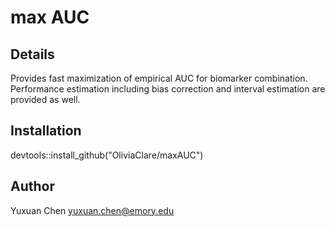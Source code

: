 # max AUC

## Details
Provides fast maximization of empirical AUC for biomarker combination. Performance estimation
including bias correction and interval estimation are provided as well.

## Installation

devtools::install_github("OliviaClare/maxAUC")

## Author
Yuxuan Chen <yuxuan.chen@emory.edu>

